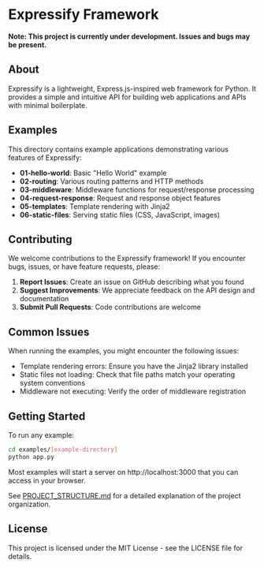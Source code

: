 # Expressify Framework

**Note: This project is currently under development. Issues and bugs may be present.**

## About

Expressify is a lightweight, Express.js-inspired web framework for Python. It provides a simple and intuitive API for building web applications and APIs with minimal boilerplate.

## Examples

This directory contains example applications demonstrating various features of Expressify:

- **01-hello-world**: Basic "Hello World" example
- **02-routing**: Various routing patterns and HTTP methods
- **03-middleware**: Middleware functions for request/response processing
- **04-request-response**: Request and response object features
- **05-templates**: Template rendering with Jinja2
- **06-static-files**: Serving static files (CSS, JavaScript, images)

## Contributing

We welcome contributions to the Expressify framework! If you encounter bugs, issues, or have feature requests, please:

1. **Report Issues**: Create an issue on GitHub describing what you found
2. **Suggest Improvements**: We appreciate feedback on the API design and documentation
3. **Submit Pull Requests**: Code contributions are welcome

## Common Issues

When running the examples, you might encounter the following issues:

- Template rendering errors: Ensure you have the Jinja2 library installed
- Static files not loading: Check that file paths match your operating system conventions
- Middleware not executing: Verify the order of middleware registration

## Getting Started

To run any example:

```bash
cd examples/[example-directory]
python app.py
```

Most examples will start a server on http://localhost:3000 that you can access in your browser.

See [PROJECT_STRUCTURE.md](./PROJECT_STRUCTURE.md) for a detailed explanation of the project organization.

## License

This project is licensed under the MIT License - see the LICENSE file for details.
